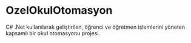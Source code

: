 # OzelOkulOtomasyon
C# .Net kullanılarak geliştirilen, öğrenci ve öğretmen işlemlerini yöneten kapsamlı bir okul otomasyonu projesi.
